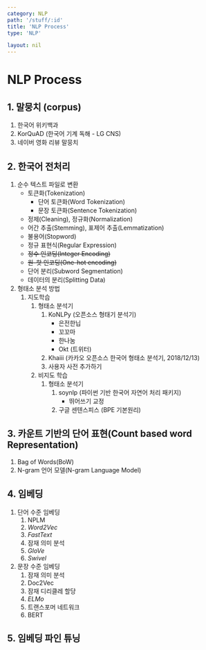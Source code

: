```yaml
---
category: NLP
path: '/stuff/:id'
title: 'NLP Process'
type: 'NLP'

layout: nil
---
```

# NLP Process

## 1. 말뭉치 (corpus)

1. 한국어 위키백과
2. KorQuAD (한국어 기계 독해 - LG CNS)
3. 네이버 영화 리뷰 말뭉치

## 2. 한국어 전처리

1. 순수 텍스트 파일로 변환
   * 토큰화(Tokenization)
       * 단어 토큰화(Word Tokenization)
       * 문장 토큰화(Sentence Tokenization)
   * 정제(Cleaning), 정규화(Normalization)
   * 어간 추출(Stemming), 표제어 추출(Lemmatization)
   * 불용어(Stopword)
   * 정규 표현식(Regular Expression)
   * ~~정수 인코딩(Integer Encoding)~~
   * ~~원-핫 인코딩(One-hot encoding)~~
   * 단어 분리(Subword Segmentation)
   * 데이터의 분리(Splitting Data)
2. 형태소 분석 방법
   1. 지도학습
       1. 형태소 분석기
           1. KoNLPy (오픈소스 형태기 분석기)
               * 은전한닙
               * 꼬꼬마
               * 한나눔
               * Okt (트위터)
           2. Khaiii (카카오 오픈소스 한국어 형태소 분석기, 2018/12/13)
           3. 사용자 사전 추가하기
       2. 비지도 학습
           1. 형태소 분석기
               1. soynlp (파이썬 기반 한국어 자연어 처리 패키지)
                  * 뛰어쓰기 교정
               2. 구글 센텐스피스 (BPE 기본원리)

## 3. 카운트 기반의 단어 표현(Count based word Representation)

1. Bag of Words(BoW)
2. N-gram 언어 모델(N-gram Language Model) 

## 4. 임베딩

1. 단어 수준 임베딩
   1. NPLM
   2. *Word2Vec*
   3. *FastText*
   4. 잠재 의미 분석
   5. *GloVe*
   6. *Swivel*
2. 문장 수준 임베딩
   1. 잠재 의미 분석
   2. Doc2Vec
   3. 잠재 디리클레 할당
   4. *ELMo*
   5. 트랜스포머 네트워크
   6. BERT

## 5. 임베딩 파인 튜닝

